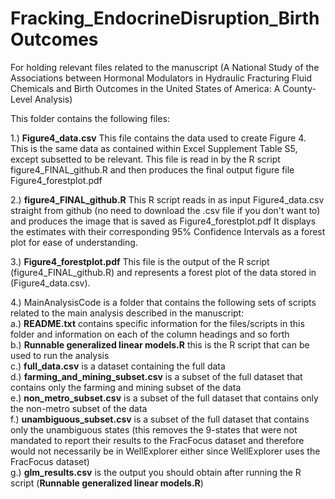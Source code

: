 # Fracking_EndocrineDisruption_BirthOutcomes
For holding relevant files related to the manuscript (A National Study of the Associations between Hormonal Modulators in Hydraulic Fracturing Fluid Chemicals and Birth Outcomes in the United States of America: A County-Level Analysis)

This folder contains the following files:

1.) **Figure4_data.csv**
This file contains the data used to create Figure 4. This is the same data as contained within Excel Supplement Table S5, except subsetted to be relevant. This file is read in by the R script figure4_FINAL_github.R  and then produces the final output figure file Figure4_forestplot.pdf  

2.) **figure4_FINAL_github.R** This R script reads in as input Figure4_data.csv straight from github (no need to download the .csv file if you don't want to) and produces the image that is saved as Figure4_forestplot.pdf It displays the estimates with their corresponding 95% Confidence Intervals as a forest plot for ease of understanding.

3.) **Figure4_forestplot.pdf** This file is the output of the R script (figure4_FINAL_github.R) and represents a forest plot of the data stored in (Figure4_data.csv).  

4.) MainAnalysisCode is a folder that contains the following sets of scripts related to the main analysis described in the manuscript:<br />
  a.) **README.txt** contains specific information for the files/scripts in this folder and information on each of the column headings and so forth<br />
  b.) **Runnable generalized linear models.R** this is the R script that can be used to run the analysis<br />
  c.) **full_data.csv** is a dataset containing the full data<br />
  d.) **farming_and_mining_subset.csv** is a subset of the full dataset that contains only the farming and mining subset of the data<br />
  e.) **non_metro_subset.csv** is a subset of the full dataset that contains only the non-metro subset of the data<br />
  f.) **unambiguous_subset.csv** is a subset of the full dataset that contains only the unambiguous states (this removes the 9-states that were not mandated to report their results to the FracFocus dataset and therefore would not necessarily be in WellExplorer either since WellExplorer uses the FracFocus dataset)<br />
  g.) **glm_results.csv** is the output you should obtain after running the R script (**Runnable generalized linear models.R**)<br />
